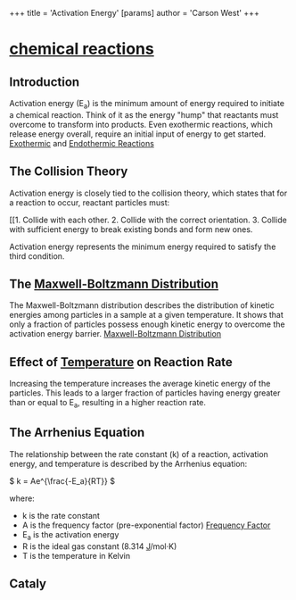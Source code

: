 +++
 title = 'Activation Energy'
[params]
	author = 'Carson West'
+++
# [chemical reactions](./../chemical-reactions/)
## Introduction

Activation energy (E<sub>a</sub>) is the minimum amount of energy required to initiate a chemical reaction.  Think of it as the energy "hump" that reactants must overcome to transform into products.  Even exothermic reactions, which release energy overall, require an initial input of energy to get started. [Exothermic](./../exothermic/) and [Endothermic Reactions](./../endothermic-reactions/)

## The Collision Theory

Activation energy is closely tied to the collision theory, which states that for a reaction to occur, reactant particles must:

[[1. Collide with each other.
2. Collide with the correct orientation.
3. Collide with sufficient energy to break existing bonds and form new ones.

Activation energy represents the minimum energy required to satisfy the third condition.

## The [Maxwell-Boltzmann Distribution](./../maxwell-boltzmann-distribution/)

The Maxwell-Boltzmann distribution describes the distribution of kinetic energies among particles in a sample at a given temperature.  It shows that only a fraction of particles possess enough kinetic energy to overcome the activation energy barrier. [Maxwell-Boltzmann Distribution](./../maxwell-boltzmann-distribution/)

## Effect of [Temperature](./../temperature/) on Reaction Rate

Increasing the temperature increases the average kinetic energy of the particles. This leads to a larger fraction of particles having energy greater than or equal to E<sub>a</sub>, resulting in a higher reaction rate.

## The Arrhenius Equation

The relationship between the rate constant (k) of a reaction, activation energy, and temperature is described by the Arrhenius equation:

 $ k = Ae^{\frac{-E_a}{RT}} $ 

where:

* k is the rate constant
* A is the frequency factor (pre-exponential factor) [Frequency Factor](./../frequency-factor/)
* E<sub>a</sub> is the activation energy
* R is the ideal gas constant (8.314 [J](./../j/)/mol·K)
* T is the temperature in Kelvin

## Cataly